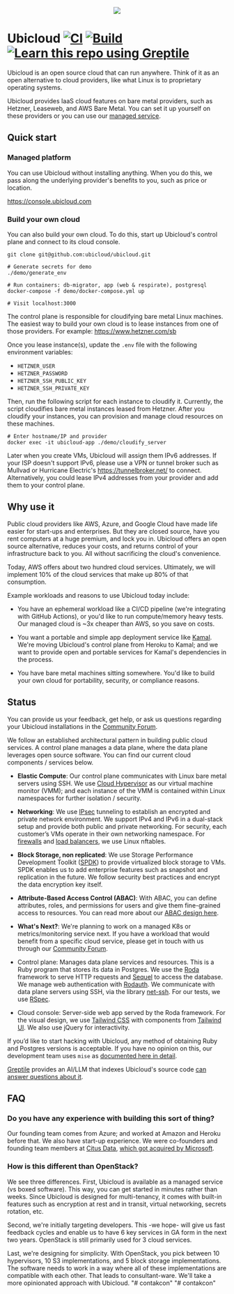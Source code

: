 <p align="center">
  <img src="https://github.com/user-attachments/assets/779e73bd-c260-4729-8430-c630628f1b6b">
</p>


# Ubicloud [![CI](https://github.com/ubicloud/ubicloud/actions/workflows/ci.yml/badge.svg)](https://github.com/ubicloud/ubicloud/actions/workflows/ci.yml) [![Build](https://github.com/ubicloud/ubicloud/actions/workflows/build.yml/badge.svg)](https://github.com/ubicloud/ubicloud/actions/workflows/build.yml) <a href="https://app.greptile.com/repo/ubicloud/ubicloud"><img src="https://img.shields.io/badge/learn_with-greptile-%091B12?color=%091B12" alt="Learn this repo using Greptile"></a>

Ubicloud is an open source cloud that can run anywhere. Think of it as an open alternative
to cloud providers, like what Linux is to proprietary operating systems.

Ubicloud provides IaaS cloud features on bare metal providers, such as Hetzner, Leaseweb, 
and AWS Bare Metal. You can set it up yourself on these providers or you can use our 
[managed service](https://console.ubicloud.com).

## Quick start

### Managed platform

You can use Ubicloud without installing anything. When you do this, we pass along the 
underlying provider's benefits to you, such as price or location.

https://console.ubicloud.com

### Build your own cloud

You can also build your own cloud. To do this, start up Ubicloud's control plane and 
connect to its cloud console.

```
git clone git@github.com:ubicloud/ubicloud.git

# Generate secrets for demo
./demo/generate_env

# Run containers: db-migrator, app (web & respirate), postgresql
docker-compose -f demo/docker-compose.yml up

# Visit localhost:3000
```

The control plane is responsible for cloudifying bare metal Linux machines.
The easiest way to build your own cloud is to lease instances from one of those
providers. For example: https://www.hetzner.com/sb

Once you lease instance(s), update the `.env` file with the following environment
variables:
- `HETZNER_USER`
- `HETZNER_PASSWORD`
- `HETZNER_SSH_PUBLIC_KEY`
- `HETZNER_SSH_PRIVATE_KEY`

Then, run the following script for each instance to cloudify it.
Currently, the script cloudifies bare metal instances leased from Hetzner.
After you cloudify your instances, you can provision and manage cloud
resources on these machines.

```
# Enter hostname/IP and provider
docker exec -it ubicloud-app ./demo/cloudify_server
```

Later when you create VMs, Ubicloud will assign them IPv6 addresses. If your ISP 
doesn't support IPv6, please use a VPN or tunnel broker such as Mullvad or Hurricane 
Electric's https://tunnelbroker.net/ to connect. Alternatively, you could lease
IPv4 addresses from your provider and add them to your control plane.

## Why use it

Public cloud providers like AWS, Azure, and Google Cloud have made life easier for 
start-ups and enterprises. But they are closed source, have you rent computers 
at a huge premium, and lock you in. Ubicloud offers an open source alternative, 
reduces your costs, and returns control of your infrastructure back to you. All 
without sacrificing the cloud's convenience.

Today, AWS offers about two hundred cloud services. Ultimately, we will implement 
10% of the cloud services that make up 80% of that consumption.

Example workloads and reasons to use Ubicloud today include:

* You have an ephemeral workload like a CI/CD pipeline (we're integrating with
GitHub Actions), or you'd like to run compute/memory heavy tests. Our managed
cloud is ~3x cheaper than AWS, so you save on costs.

* You want a portable and simple app deployment service like 
[Kamal](https://github.com/basecamp/kamal). We're moving Ubicloud's control plane
from Heroku to Kamal; and we want to provide open and portable services for
Kamal's dependencies in the process.

* You have bare metal machines sitting somewhere. You'd like to build your own
cloud for portability, security, or compliance reasons.

## Status

You can provide us your feedback, get help, or ask us questions regarding your
Ubicloud installations in the [Community Forum](https://github.com/ubicloud/ubicloud/discussions).

We follow an established architectural pattern in building public cloud services. 
A control plane manages a data plane, where the data plane leverages open source 
software.  You can find our current cloud components / services below.

* **Elastic Compute**: Our control plane communicates with Linux bare metal servers
using SSH. We use [Cloud
Hypervisor](https://github.com/cloud-hypervisor/cloud-hypervisor) as our virtual
machine monitor (VMM); and each instance of the VMM is contained within Linux
namespaces for further isolation / security.

* **Networking**: We use [IPsec](https://en.wikipedia.org/wiki/IPsec) tunneling to
establish an encrypted and private network environment. We support IPv4 and IPv6 in
a dual-stack setup and provide both public and private networking. For security,
each customer’s VMs operate in their own networking namespace. For
[firewalls](https://www.ubicloud.com/blog/ubicloud-firewalls-how-linux-nftables-enables-flexible-rules)
and [load balancers](https://www.ubicloud.com/blog/ubicloud-load-balancer-simple-and-cost-free),
we use Linux nftables.

* **Block Storage, non replicated**: We use Storage Performance Development Toolkit
([SPDK](https://spdk.io)) to provide virtualized block storage to VMs. SPDK enables
us to add enterprise features such as snapshot and replication in the future. We
follow security best practices and encrypt the data encryption key itself.

* **Attribute-Based Access Control (ABAC)**: With ABAC, you can define attributes,
roles, and permissions for users and give them fine-grained access to resources. You
can read more about our [ABAC design here](doc/authorization.md).

* **What's Next?**: We're planning to work on a managed K8s or metrics/monitoring
service next. If you have a workload that would benefit from a specific cloud
service, please get in touch with us through our [Community
Forum](https://github.com/ubicloud/ubicloud/discussions).

* Control plane: Manages data plane services and resources. This is a Ruby program
that stores its data in Postgres. We use the [Roda](https://roda.jeremyevans.net/)
framework to serve HTTP requests and [Sequel](http://sequel.jeremyevans.net/) to
access the database. We manage web authentication with
[Rodauth](http://rodauth.jeremyevans.net/). We communicate with data plane servers
using SSH, via the library [net-ssh](https://github.com/net-ssh/net-ssh). For our
tests, we use [RSpec](https://rspec.info/).

* Cloud console: Server-side web app served by the Roda framework. For the visual
design, we use [Tailwind CSS](https://tailwindcss.com) with components from
[Tailwind UI](https://tailwindui.com). We also use jQuery for interactivity.

If you’d like to start hacking with Ubicloud, any method of obtaining
Ruby and Postgres versions is acceptable. If you have no opinion on
this, our development team uses `mise` as [documented here in
detail](DEVELOPERS.md).

[Greptile](https://greptile.com/) provides an AI/LLM that indexes
Ubicloud's source code [can answer questions about
it](https://learnthisrepo.com/ubicloud).

## FAQ

### Do you have any experience with building this sort of thing?

Our founding team comes from Azure; and worked at Amazon and Heroku before that.
We also have start-up experience. We were co-founders and founding team members 
at [Citus Data](https://github.com/citusdata/citus), [which got acquired by 
Microsoft](https://news.ycombinator.com/item?id=18990469).

### How is this different than OpenStack?

We see three differences. First, Ubicloud is available as a managed service (vs boxed
software). This way, you can get started in minutes rather than weeks. Since Ubicloud
is designed for multi-tenancy, it comes with built-in features such as encryption 
at rest and in transit, virtual networking, secrets rotation, etc.

Second, we're initially targeting developers. This -we hope- will give us fast feedback 
cycles and enable us to have 6 key services in GA form in the next two years. OpenStack 
is still primarily used for 3 cloud services.

Last, we're designing for simplicity. With OpenStack, you pick between 10 hypervisors, 
10 S3 implementations, and 5 block storage implementations. The software needs to work 
in a way where all of these implementations are compatible with each other. That leads
to consultant-ware. We'll take a more opinionated approach with Ubicloud.
"# contakcon" 
"# contakcon" 
